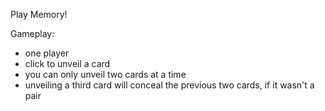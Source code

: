 Play Memory!

Gameplay:
* one player
* click to unveil a card
* you can only unveil two cards at a time
* unveiling a third card will conceal the previous two cards, if it wasn't a pair